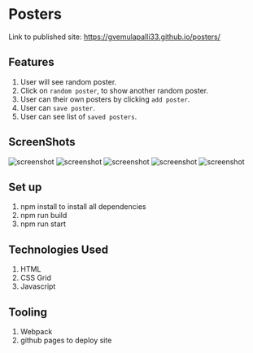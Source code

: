 # Posters

Link to published site: https://gvemulapalli33.github.io/posters/

## Features
1. User will see random poster.
2. Click on `random poster`, to show another random poster.
3. User can their own posters by clicking `add poster`.
4. User can `save poster`.
5. User can see list of `saved posters`.


## ScreenShots
![screenshot](https://raw.github.com/gvemulapalli33/posters/master/initialScreen.png)
![screenshot](https://raw.github.com/gvemulapalli33/posters/master/randomImage.png)
![screenshot](https://raw.github.com/gvemulapalli33/posters/master/addPoster.png)
![screenshot](https://raw.github.com/gvemulapalli33/posters/master/savePoster.png)
![screenshot](https://raw.github.com/gvemulapalli33/posters/master/savedPosters.png)


## Set up
1. npm install to install all dependencies
2. npm run build 
3. npm run start

## Technologies Used
1. HTML
2. CSS Grid
3. Javascript

## Tooling

1. Webpack
2. github pages to deploy site
